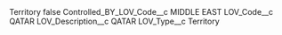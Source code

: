 <?xml version="1.0" encoding="UTF-8"?>
<CustomMetadata xmlns="http://soap.sforce.com/2006/04/metadata" xmlns:xsi="http://www.w3.org/2001/XMLSchema-instance" xmlns:xsd="http://www.w3.org/2001/XMLSchema">
    <label>Territory</label>
    <protected>false</protected>
    <values>
        <field>Controlled_BY_LOV_Code__c</field>
        <value xsi:type="xsd:string">MIDDLE EAST</value>
    </values>
    <values>
        <field>LOV_Code__c</field>
        <value xsi:type="xsd:string">QATAR</value>
    </values>
    <values>
        <field>LOV_Description__c</field>
        <value xsi:type="xsd:string">QATAR</value>
    </values>
    <values>
        <field>LOV_Type__c</field>
        <value xsi:type="xsd:string">Territory</value>
    </values>
</CustomMetadata>
